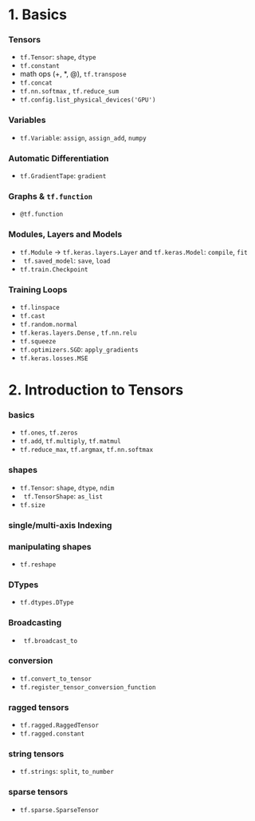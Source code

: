 # 1. Basics
### Tensors
- `tf.Tensor`: `shape`, `dtype`
- `tf.constant`
- math ops (+, *, @), `tf.transpose`
- `tf.concat`
- `tf.nn.softmax`  , `tf.reduce_sum`
- `tf.config.list_physical_devices('GPU')`
### Variables
- `tf.Variable`: `assign`, `assign_add`, `numpy`
### Automatic Differentiation
- `tf.GradientTape`: `gradient`
### Graphs & `tf.function`
- `@tf.function`
### Modules, Layers and Models
- `tf.Module` -> `tf.keras.layers.Layer` and `tf.keras.Model`: `compile`, `fit` 
- ` tf.saved_model`: `save`, `load`
- `tf.train.Checkpoint`
### Training Loops
- `tf.linspace`
- `tf.cast`
- `tf.random.normal`
- `tf.keras.layers.Dense` , `tf.nn.relu`
- `tf.squeeze`
- `tf.optimizers.SGD`: `apply_gradients`
- `tf.keras.losses.MSE`


# 2. Introduction to Tensors
### basics
- `tf.ones`, `tf.zeros`
- `tf.add`, `tf.multiply`, `tf.matmul`
- `tf.reduce_max`, `tf.argmax`, `tf.nn.softmax`
### shapes
- `tf.Tensor`: `shape`, `dtype`, `ndim`
- ` tf.TensorShape`: `as_list`
- `tf.size`
### single/multi-axis Indexing
### manipulating shapes
-  `tf.reshape`
### DTypes
- `tf.dtypes.DType`
### Broadcasting
- ` tf.broadcast_to`
### conversion
- `tf.convert_to_tensor`
- `tf.register_tensor_conversion_function`
### ragged tensors
- `tf.ragged.RaggedTensor`
- `tf.ragged.constant`
### string tensors
- `tf.strings`: `split`, `to_number`
### sparse tensors
- `tf.sparse.SparseTensor` 
